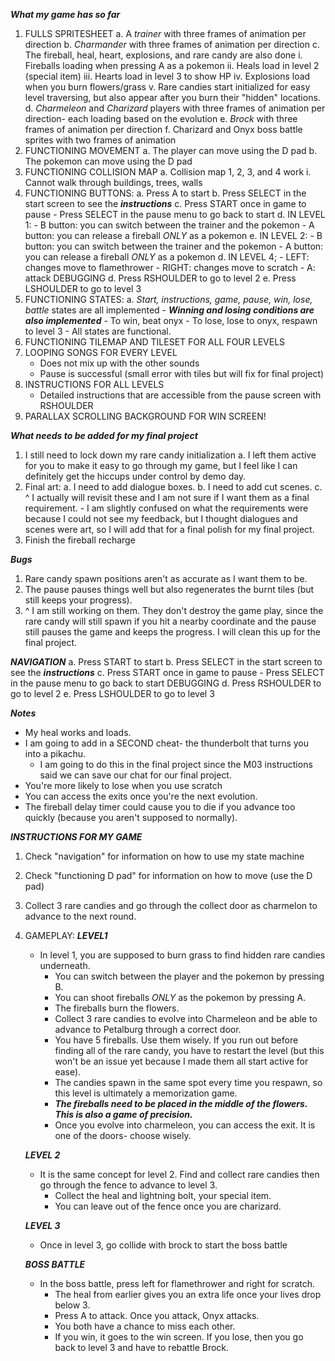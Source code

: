 ***What my game has so far***
1. FULLS SPRITESHEET
    a. A *trainer* with three frames of animation per direction
    b. *Charmander* with three frames of animation per direction
    c. The fireball, heal, heart, explosions, and rare candy are also done
        i. Fireballs loading when pressing A as a pokemon
        ii. Heals load in level 2 (special item)
        iii. Hearts load in level 3 to show HP
        iv. Explosions load when you burn flowers/grass
        v. Rare candies start initialized for easy level traversing, but also appear after you burn their "hidden" locations.
    d. *Charmeleon* and *Charizard* players with three frames of animation per direction- each loading based on the evolution
    e. *Brock* with three frames of animation per direction
    f. Charizard and Onyx boss battle sprites with two frames of animation
2. FUNCTIONING MOVEMENT
    a. The player can move using the D pad
    b. The pokemon can move using the D pad
3. FUNCTIONING COLLISION MAP
    a. Collision map 1, 2, 3, and 4 work
        i. Cannot walk through buildings, trees, walls
4. FUNCTIONING BUTTONS:
    a. Press A to start
    b. Press SELECT in the start screen to see the ***instructions***
    c. Press START once in game to pause
        - Press SELECT in the pause menu to go back to start
    d. IN LEVEL 1: 
        - B button: you can switch between the trainer and the pokemon
        - A button: you can release a fireball *ONLY* as a pokemon
    e. IN LEVEL 2: 
        - B button: you can switch between the trainer and the pokemon
        - A button: you can release a fireball *ONLY* as a pokemon
    d. IN LEVEL 4;
        - LEFT: changes move to flamethrower
        - RIGHT: changes move to scratch
        - A: attack
    DEBUGGING
    d. Press RSHOULDER to go to level 2
    e. Press LSHOULDER to go to level 3
5. FUNCTIONING STATES:
    a. *Start, instructions, game, pause, win, lose, battle* states are all implemented
        - ***Winning and losing conditions are also implemented***
            - To win, beat onyx
            - To lose, lose to onyx, respawn to level 3
        - All states are functional.
6. FUNCTIONING TILEMAP AND TILESET FOR ALL FOUR LEVELS
7. LOOPING SONGS FOR EVERY LEVEL
    - Does not mix up with the other sounds
    - Pause is successful (small error with tiles but will fix for final project)
8. INSTRUCTIONS FOR ALL LEVELS
    - Detailed instructions that are accessible from the pause screen with RSHOULDER
9. PARALLAX SCROLLING BACKGROUND FOR WIN SCREEN!

***What needs to be added for my final project***
1. I still need to lock down my rare candy initialization
    a. I left them active for you to make it easy to go through my game, but I feel like I can definitely get the hiccups under control by demo day.
2. Final art:
    a. I need to add dialogue boxes.
    b. I need to add cut scenes.
    c. ^ I actually will revisit these and I am not sure if I want them as a final requirement.
        - I am slightly confused on what the requirements were because I could not see my feedback, but I thought dialogues and scenes were art, so I will add that for a final polish for my final project. 
3. Finish the fireball recharge

***Bugs***
1. Rare candy spawn positions aren't as accurate as I want them to be.
2. The pause pauses things well but also regenerates the burnt tiles (but still keeps your progress).
3. ^ I am still working on them. They don't destroy the game play, since the rare candy will still spawn if you hit a nearby coordinate and the pause still pauses the game and keeps the progress. I will clean this up for the final project. 

***NAVIGATION***
a. Press START to start
b. Press SELECT in the start screen to see the ***instructions***
c. Press START once in game to pause
    - Press SELECT in the pause menu to go back to start
DEBUGGING
    d. Press RSHOULDER to go to level 2
    e. Press LSHOULDER to go to level 3

***Notes***
- My heal works and loads.
- I am going to add in a SECOND cheat- the thunderbolt that turns you into a pikachu. 
    - I am going to do this in the final project since the M03 instructions said we can save our chat for our final project. 
- You're more likely to lose when you use scratch
- You can access the exits once you're the next evolution. 
- The fireball delay timer could cause you to die if you advance too quickly (because you aren't supposed to normally).

***INSTRUCTIONS FOR MY GAME***
1. Check "navigation" for information on how to use my state machine
2. Check "functioning D pad" for information on how to move (use the D pad)
3. Collect 3 rare candies and go through the collect door as charmelon to advance to the next round. 
4. GAMEPLAY:
    ***LEVEL1***
    - In level 1, you are supposed to burn grass to find hidden rare candies underneath.
        - You can switch between the player and the pokemon by pressing B.
        - You can shoot fireballs *ONLY* as the pokemon by pressing A.
        - The fireballs burn the flowers.
        - Collect 3 rare candies to evolve into Charmeleon and be able to advance to Petalburg through a correct door.
        - You have 5 fireballs. Use them wisely. If you run out before finding all of the rare candy, you have to restart the level (but this won't be an issue yet because I made them all start active for ease). 
        - The candies spawn in the same spot every time you respawn, so this level is ultimately a memorization game. 
        - ***The fireballs need to be placed in the middle of the flowers. This is also a game of precision.***
        - Once you evolve into charmeleon, you can access the exit. It is one of the doors- choose wisely.
    
    ***LEVEL 2***
    - It is the same concept for level 2. Find and collect rare candies then go through the fence to advance to level 3.
      - Collect the heal and lightning bolt, your special item.
      - You can leave out of the fence once you are charizard. 
    
    ***LEVEL 3***
    - Once in level 3, go collide with brock to start the boss battle
    
    ***BOSS BATTLE***
    - In the boss battle, press left for flamethrower and right for scratch.
        - The heal from earlier gives you an extra life once your lives drop below 3. 
        - Press A to attack. Once you attack, Onyx attacks.
        - You both have a chance to miss each other.
        - If you win, it goes to the win screen. If you lose, then you go back to level 3 and have to rebattle Brock.